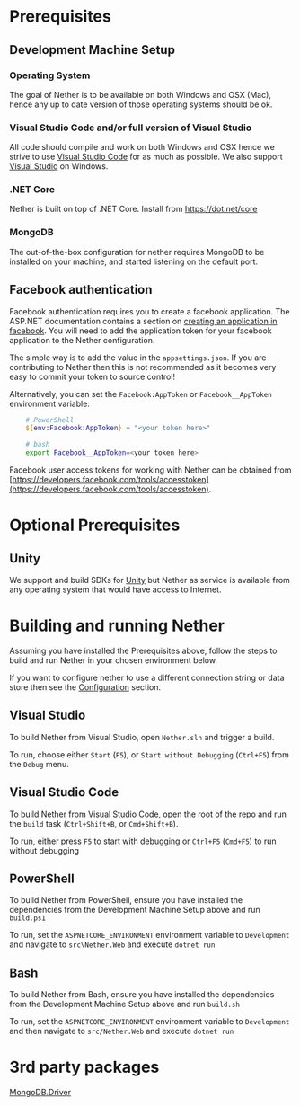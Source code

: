# Prerequisites

## Development Machine Setup

### Operating System

The goal of Nether is to be available on both Windows and OSX (Mac), hence any up to date version of those operating systems should be ok.

### Visual Studio Code and/or full version of Visual Studio

All code should compile and work on both Windows and OSX hence we strive to use [Visual Studio Code](https://code.visualstudio.com) for as much as possible. We also  support [Visual Studio](https://www.visualstudio.com/en-us/products/visual-studio-community-vs.aspx) on Windows.

### .NET Core

Nether is built on top of .NET Core. Install from https://dot.net/core

### MongoDB
The out-of-the-box configuration for nether requires MongoDB to be installed on your machine, and started listening on the default port.

## Facebook authentication

Facebook authentication requires you to create a facebook application. The ASP.NET documentation contains a section on [creating an application in facebook](https://docs.asp.net/en/latest/security/authentication/sociallogins.html#creating-the-app-in-facebook). You will need to add the application token for your facebook application to the Nether configuration.

The simple way is to add the value in the `appsettings.json`. If you are contributing to Nether then this is not recommended as it becomes very easy to commit your token to source control!

Alternatively, you can set the `Facebook:AppToken` or `Facebook__AppToken` environment variable:

```powershell
    # PowerShell
    ${env:Facebook:AppToken} = "<your token here>"
```

```bash
    # bash
    export Facebook__AppToken=<your token here>
```


Facebook user access tokens for working with Nether can be obtained from [https://developers.facebook.com/tools/accesstoken](https://developers.facebook.com/tools/accesstoken). 


# Optional Prerequisites

## Unity

We support and build SDKs for [Unity](http://unity3d.com) but Nether as service is available from any operating system that would have access to Internet.

# Building and running Nether

Assuming you have installed the Prerequisites above, follow the steps to build and run Nether in your chosen environment below.

If you want to configure nether to use a different connection string or data store then see the [Configuration](documentation/configuration.md) section.

## Visual Studio

To build Nether from Visual Studio, open `Nether.sln` and trigger a build. 

To run, choose either `Start` (`F5`), or `Start without Debugging` (`Ctrl+F5`) from the `Debug` menu.

## Visual Studio Code

To build Nether from Visual Studio Code, open the root of the repo and run the `build` task (`Ctrl+Shift+B`, or `Cmd+Shift+B`).

To run, either press `F5` to start with debugging or `Ctrl+F5` (`Cmd+F5`) to run without debugging

## PowerShell

To build Nether from PowerShell, ensure you have installed the dependencies from the Development Machine Setup above and run `build.ps1`


To run, set the `ASPNETCORE_ENVIRONMENT` environment variable to `Development` and navigate to `src\Nether.Web` and execute `dotnet run`

## Bash

To build Nether from Bash, ensure you have installed the dependencies from the Development Machine Setup above and run `build.sh`

To run, set the `ASPNETCORE_ENVIRONMENT` environment variable to `Development` and then navigate to `src/Nether.Web` and execute `dotnet run`

# 3rd party packages
[MongoDB.Driver](https://www.nuget.org/packages/MongoDB.Driver/2.3.0-rc1)
